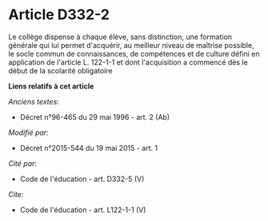 # Article D332-2

Le collège dispense à chaque élève, sans distinction, une formation générale qui lui permet d'acquérir, au meilleur niveau de
maîtrise possible, le socle commun de connaissances, de compétences et de culture défini en application de l'article L.
122-1-1 et dont l'acquisition a commencé dès le début de la scolarité obligatoire

**Liens relatifs à cet article**

_Anciens textes_:

  - Décret n°96-465 du 29 mai 1996 - art. 2 (Ab)

_Modifié par_:

  - Décret n°2015-544 du 19 mai 2015 - art. 1

_Cité par_:

  - Code de l'éducation - art. D332-5 (V)

_Cite_:

  - Code de l'éducation - art. L122-1-1 (V)
